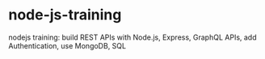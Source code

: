 # node-js-training
nodejs training:  build REST APIs with Node.js, Express, GraphQL APIs, add Authentication, use MongoDB, SQL
